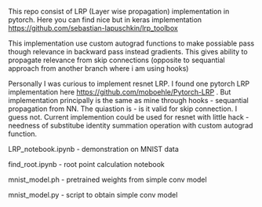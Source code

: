 This repo consist of LRP (Layer wise propagation) implementation in pytorch.
Here you can find nice but in keras implementation
https://github.com/sebastian-lapuschkin/lrp_toolbox

This implementation use custom autograd functions to make possiable pass though
relevance in backward pass instead gradients. This gives ability to propagate
relevance from skip connections (opposite to sequantial approach from another
branch where i am using hooks)

Personally I was curious to implement resnet LRP.
I found one pytorch LRP implementation here
https://github.com/moboehle/Pytorch-LRP . But implementation principally 
is the same as mine through hooks - sequantial propagation from NN.
The quiastion is - is it valid for skip connection. I guess not.
Current implemention could be used for resnet with little hack - needness of
substitube identity summation operation with custom autograd function.


LRP_notebook.ipynb - demonstration on MNIST data

find_root.ipynb - root point calculation notebook

mnist_model.ph - pretrained weights from simple conv model

mnist_model.py - script to obtain simple conv model
